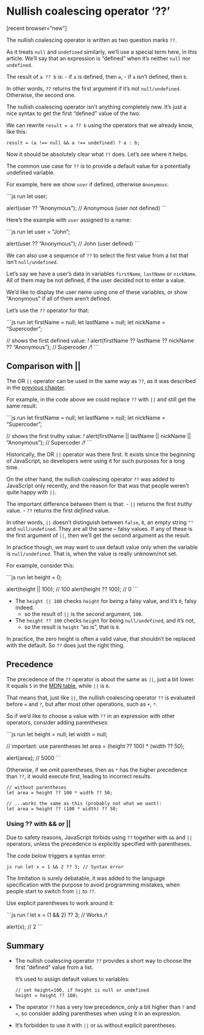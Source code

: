 # Nullish coalescing operator ‘??’

\[recent browser=“new”\]

The nullish coalescing operator is written as two question marks `??`.

As it treats `null` and `undefined` similarly, we’ll use a special term here, in this article. We’ll say that an expression is “defined” when it’s neither `null` nor `undefined`.

The result of `a ?? b` is: - if `a` is defined, then `a`, - if `a` isn’t defined, then `b`.

In other words, `??` returns the first argument if it’s not `null/undefined`. Otherwise, the second one.

The nullish coalescing operator isn’t anything completely new. It’s just a nice syntax to get the first “defined” value of the two.

We can rewrite `result = a ?? b` using the operators that we already know, like this:

    result = (a !== null && a !== undefined) ? a : b;

Now it should be absolutely clear what `??` does. Let’s see where it helps.

The common use case for `??` is to provide a default value for a potentially undefined variable.

For example, here we show `user` if defined, otherwise `Anonymous`:

\`\`\`js run let user;

alert(user ?? “Anonymous”); // Anonymous (user not defined) \`\`\`

Here’s the example with `user` assigned to a name:

\`\`\`js run let user = “John”;

alert(user ?? “Anonymous”); // John (user defined) \`\`\`

We can also use a sequence of `??` to select the first value from a list that isn’t `null/undefined`.

Let’s say we have a user’s data in variables `firstName`, `lastName` or `nickName`. All of them may be not defined, if the user decided not to enter a value.

We’d like to display the user name using one of these variables, or show “Anonymous” if all of them aren’t defined.

Let’s use the `??` operator for that:

\`\`\`js run let firstName = null; let lastName = null; let nickName = “Supercoder”;

// shows the first defined value: _!_ alert(firstName ?? lastName ?? nickName ?? “Anonymous”); // Supercoder _/!_ \`\`\`

## Comparison with ||

The OR `||` operator can be used in the same way as `??`, as it was described in the [previous chapter](info:logical-operators#or-finds-the-first-truthy-value).

For example, in the code above we could replace `??` with `||` and still get the same result:

\`\`\`js run let firstName = null; let lastName = null; let nickName = “Supercoder”;

// shows the first truthy value: _!_ alert(firstName || lastName || nickName || “Anonymous”); // Supercoder _/!_ \`\`\`

Historically, the OR `||` operator was there first. It exists since the beginning of JavaScript, so developers were using it for such purposes for a long time.

On the other hand, the nullish coalescing operator `??` was added to JavaScript only recently, and the reason for that was that people weren’t quite happy with `||`.

The important difference between them is that: - `||` returns the first _truthy_ value. - `??` returns the first _defined_ value.

In other words, `||` doesn’t distinguish between `false`, `0`, an empty string `""` and `null/undefined`. They are all the same – falsy values. If any of these is the first argument of `||`, then we’ll get the second argument as the result.

In practice though, we may want to use default value only when the variable is `null/undefined`. That is, when the value is really unknown/not set.

For example, consider this:

\`\`\`js run let height = 0;

alert(height || 100); // 100 alert(height ?? 100); // 0 \`\`\`

- The `height || 100` checks `height` for being a falsy value, and it’s `0`, falsy indeed.
  - so the result of `||` is the second argument, `100`.
- The `height ?? 100` checks `height` for being `null/undefined`, and it’s not,
  - so the result is `height` “as is”, that is `0`.

In practice, the zero height is often a valid value, that shouldn’t be replaced with the default. So `??` does just the right thing.

## Precedence

The precedence of the `??` operator is about the same as `||`, just a bit lower. It equals `5` in the [MDN table](https://developer.mozilla.org/en-US/docs/Web/JavaScript/Reference/Operators/Operator_Precedence#Table), while `||` is `6`.

That means that, just like `||`, the nullish coalescing operator `??` is evaluated before `=` and `?`, but after most other operations, such as `+`, `*`.

So if we’d like to choose a value with `??` in an expression with other operators, consider adding parentheses:

\`\`\`js run let height = null; let width = null;

// important: use parentheses let area = (height ?? 100) \* (width ?? 50);

alert(area); // 5000 \`\`\`

Otherwise, if we omit parentheses, then as `*` has the higher precedence than `??`, it would execute first, leading to incorrect results.

    // without parentheses
    let area = height ?? 100 * width ?? 50;

    // ...works the same as this (probably not what we want):
    let area = height ?? (100 * width) ?? 50;

### Using ?? with && or ||

Due to safety reasons, JavaScript forbids using `??` together with `&&` and `||` operators, unless the precedence is explicitly specified with parentheses.

The code below triggers a syntax error:

`js run let x = 1 && 2 ?? 3; // Syntax error`

The limitation is surely debatable, it was added to the language specification with the purpose to avoid programming mistakes, when people start to switch from `||` to `??`.

Use explicit parentheses to work around it:

\`\`\`js run _!_ let x = (1 && 2) ?? 3; // Works _/!_

alert(x); // 2 \`\`\`

## Summary

- The nullish coalescing operator `??` provides a short way to choose the first “defined” value from a list.

  It’s used to assign default values to variables:

      // set height=100, if height is null or undefined
      height = height ?? 100;

- The operator `??` has a very low precedence, only a bit higher than `?` and `=`, so consider adding parentheses when using it in an expression.
- It’s forbidden to use it with `||` or `&&` without explicit parentheses.
